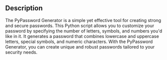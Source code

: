 Description
-----

The PyPassword Generator is a simple yet effective tool for creating strong and secure passwords. 
This Python script allows you to customize your password by specifying the number of letters, symbols, 
and numbers you'd like in it. It generates a password that combines lowercase and uppercase letters, 
special symbols, and numeric characters. 
With the PyPassword Generator, you can create unique and robust passwords tailored to your security needs.
